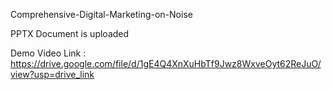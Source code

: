 Comprehensive-Digital-Marketing-on-Noise

PPTX Document is uploaded


Demo Video Link :
https://drive.google.com/file/d/1gE4Q4XnXuHbTf9Jwz8WxveOyt62ReJuO/view?usp=drive_link
